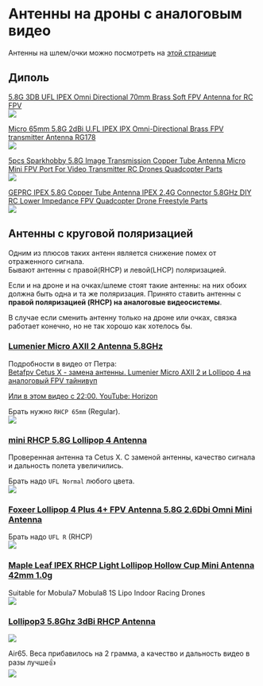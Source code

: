 # Антенны на дроны с аналоговым видео

Антенны на шлем/очки можно посмотреть на [этой странице](./../../15_Goggles/20_Антенны_на_аналог.md)


## Диполь
[5.8G 3DB UFL IPEX Omni Directional 70mm Brass Soft FPV Antenna for RC FPV](https://vi.aliexpress.com/item/1005005819625884.html)  
![](Antenna_Dipol_1.png)  

[Micro 65mm 5.8G 2dBi U.FL IPEX IPX Omni-Directional Brass FPV transmitter Antenna RG178](https://vi.aliexpress.com/item/1005007585189422.html)  
![](Antenna_Dipol_2.png)  

[5pcs Sparkhobby 5.8G Image Transmission Copper Tube Antenna Micro Mini FPV Port For Video Transmitter RC Drones Quadcopter Parts](https://vi.aliexpress.com/item/1005003435053146.html)  
![](Antenna_Dipol_3.png)  

[GEPRC IPEX 5.8G Copper Tube Antenna IPEX 2.4G Connector 5.8GHz DIY RC Lower Impedance FPV Quadcopter Drone Freestyle Parts](https://vi.aliexpress.com/item/1005007811733337.html)  
![](Antenna_Dipol_4.png)   


## Антенны с круговой поляризацией
Одним из плюсов таких антенн является снижение помех от отраженного сигнала.  
Бывают антенны с правой(RHCP) и левой(LHCP) поляризацией. 

Если и на дроне и на очках/шлеме стоят такие антенны: на них обоих должна быть одна и та же поляризация. Принято ставить антенны с **правой поляризацией (RHCP) на аналоговые видеосистемы**.  

В случае если сменить антенну только на дроне или очках, связка работает конечно, но не так хорошо как хотелось бы. 

### [Lumenier Micro AXII 2 Antenna 5.8GHz](https://www.aliexpress.com/item/1005006729452572.html)
Подробности в видео от Петра:  
[Betafpv Cetus X - замена антенны. Lumenier Micro AXII 2 и Lollipop 4 на аналоговый FPV тайнивуп](https://www.youtube.com/watch?v=G2w1dMCCnoc)  

[Или в этом видео с 22:00. YouTube: Horizon](https://youtu.be/MjO-WXwTGzM?si=I5wlKjKbi_qzUL37&t=1320)

Брать нужно `RHCP 65mm` (Regular).  
![](Antenna_Lumenier_Micro_AXII_2.png)  

### [mini RHCP 5.8G Lollipop 4 Antenna](https://www.aliexpress.com/item/4001364197035.html)

Проверенная антенна та Cetus X. С заменой антенны, качество сигнала и дальность полета увеличились.   

Брать надо `UFL Normal` любого цвета.  
![](Antenna_mini_RHCP_5.8G_Lollipop_4.png)  

### [Foxeer Lollipop 4 Plus 4+ FPV Antenna 5.8G 2.6Dbi Omni Mini Antenna](https://vi.aliexpress.com/item/1005007675970891.html)
Брать надо `UFL R` (RHCP)  
![](Antenna_Foxeer_RHCP_UFL.png)  

### [Maple Leaf IPEX RHCP Light Lollipop Hollow Cup Mini Antenna 42mm 1.0g ](https://www.aliexpress.com/item/1005006016998003.html)
Suitable for Mobula7 Mobula8 1S Lipo Indoor Racing Drones  
![](Antenna_Maple_Leaf_IPEX.png)

### [Lollipop3 5.8Ghz 3dBi RHCP Antenna](https://vi.aliexpress.com/item/1005008907074071.html)
![](Antenna_Lollipop3.png)  

Air65. Веса прибавилось на 2 грамма, а качество и дальность видео в разы лучше👍  
![](Antenna_Lollipop3_Air65.jpg)  





